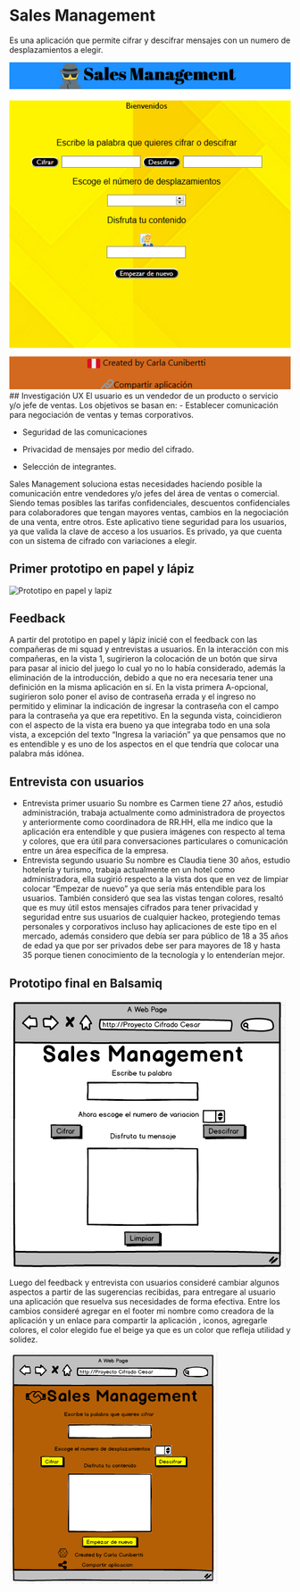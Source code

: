 # Sales Management
Es una aplicación que permite cifrar y descifrar mensajes con un numero de desplazamientos a elegir.

<img src= "./src/imagenes/app.png" >
## Investigación UX
El usuario es un vendedor de un producto o servicio y/o jefe de ventas.
Los objetivos se basan en:
-	Establecer comunicación para negociación de ventas y temas corporativos.

-	Seguridad de las comunicaciones 

-	Privacidad de mensajes por medio del cifrado.

-	Selección de integrantes.

Sales Management soluciona estas necesidades haciendo posible la comunicación entre vendedores y/o jefes del área de ventas o comercial.
Siendo temas posibles las tarifas confidenciales, descuentos confidenciales para colaboradores que tengan mayores ventas, cambios en la negociación de una venta, entre otros.
Este aplicativo tiene seguridad para los usuarios, ya que valida la clave de acceso a los usuarios.
Es privado, ya que cuenta con un sistema de cifrado con variaciones a elegir.

## Primer prototipo en papel y lápiz
![Prototipo en papel y lapiz](https://raw.githubusercontent.com/CarlaCunibertti/LIM010-Cipher/master/Sales%20management%20prototipo%20en%20papel%20y%20l%C3%A1piz.jpg)
 
## Feedback
A partir del prototipo en papel y lápiz inicié con el feedback con las compañeras de mi squad y entrevistas a usuarios.
En la interacción con mis compañeras, en la vista 1, sugirieron la colocación de un botón que sirva para pasar al inicio del juego lo cual yo no lo había considerado, además la eliminación de la introducción, debido a que no era necesaria tener una definición en la misma aplicación en sí. 
En la vista primera A-opcional, sugirieron solo poner el aviso de contraseña errada y el ingreso no permitido y eliminar la indicación de ingresar la contraseña con el campo para la contraseña ya que era repetitivo.
En la segunda vista, coincidieron con el aspecto de la vista era bueno ya que integraba todo en una sola vista, a excepción del texto “Ingresa la variación” ya que pensamos que no es entendible y es uno de los aspectos en el que tendría que colocar una palabra más idónea. 

## Entrevista con usuarios
-	Entrevista primer usuario
Su nombre es Carmen tiene 27 años, estudió administración, trabaja actualmente como administradora de proyectos y anteriormente como coordinadora de RR.HH, ella me indico que la aplicación era entendible y que pusiera imágenes con respecto al tema y colores, que era útil para conversaciones particulares o comunicación entre un área específica de la empresa.
-	Entrevista segundo usuario
Su nombre es Claudia tiene 30 años, estudio hotelería y turismo, trabaja actualmente en un hotel como administradora, ella sugirió respecto a la vista dos que en vez de limpiar colocar “Empezar de nuevo” ya que sería más entendible para los usuarios.
También consideró que sea las vistas tengan colores, resaltó que es muy útil estos mensajes cifrados para tener privacidad y seguridad entre sus usuarios de cualquier hackeo, protegiendo temas personales y corporativos incluso hay aplicaciones de este tipo en el mercado, además considero que debía ser para público de 18 a 35 años de edad ya que por ser privados debe ser para mayores de 18 y hasta 35 porque tienen conocimiento de la tecnología y lo entenderían mejor.

## Prototipo final en Balsamiq

<img src= "./src/imagenes/balsamicbaja.png" >

Luego del feedback y entrevista con usuarios consideré cambiar algunos aspectos a partir de las sugerencias recibidas, para entregare al usuario una aplicación que resuelva sus necesidades de forma efectiva.
Entre los cambios consideré agregar en  el footer  mi nombre como creadora de la aplicación y un enlace para compartir la aplicación , iconos,  agregarle colores, el color elegido fue el beige ya que es un color que refleja utilidad y  solidez.

<img src= "./src/imagenes/balsamicalta.png" >

  

 
